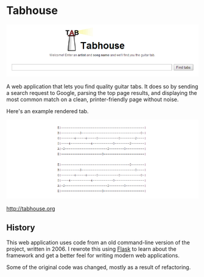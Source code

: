 Tabhouse
========

[![Homepage screenshot](artwork/screenshot-01.png)](http://tabhouse.org/)

A web application that lets you find quality guitar tabs. It does so by sending
a search request to Google, parsing the top page results, and displaying the
most common match on a clean, printer-friendly page without noise.

Here's an example rendered tab.

![Search results screenshot](artwork/screenshot-02.png)

http://tabhouse.org


History
-------

This web application uses code from an old command-line version of the project,
written in 2006. I rewrote this using [Flask](http://flask.pocoo.org) to learn
about the framework and get a better feel for writing modern web applications.

Some of the original code was changed, mostly as a result of refactoring.
